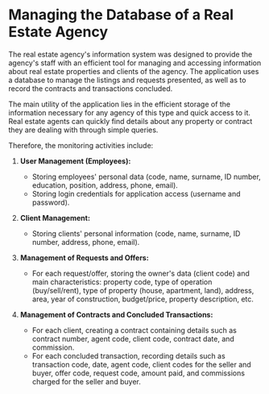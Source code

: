 # Managing the Database of a Real Estate Agency

The real estate agency's information system was designed to provide the agency's staff with an efficient tool for managing and accessing information about real estate properties and clients of the agency. The application uses a database to manage the listings and requests presented, as well as to record the contracts and transactions concluded.

The main utility of the application lies in the efficient storage of the information necessary for any agency of this type and quick access to it. Real estate agents can quickly find details about any property or contract they are dealing with through simple queries. 

Therefore, the monitoring activities include:

1. **User Management (Employees):**
   - Storing employees' personal data (code, name, surname, ID number, education, position, address, phone, email).
   - Storing login credentials for application access (username and password).

2. **Client Management:**
   - Storing clients' personal information (code, name, surname, ID number, address, phone, email).

3. **Management of Requests and Offers:**
   - For each request/offer, storing the owner's data (client code) and main characteristics: property code, type of operation (buy/sell/rent), type of property (house, apartment, land), address, area, year of construction, budget/price, property description, etc.

4. **Management of Contracts and Concluded Transactions:**
   - For each client, creating a contract containing details such as contract number, agent code, client code, contract date, and commission.
   - For each concluded transaction, recording details such as transaction code, date, agent code, client codes for the seller and buyer, offer code, request code, amount paid, and commissions charged for the seller and buyer.
